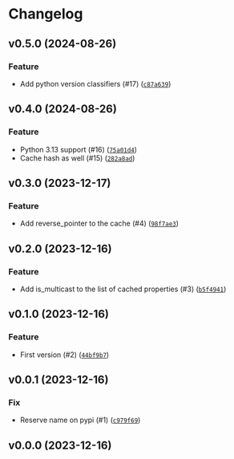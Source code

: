 # Changelog

## v0.5.0 (2024-08-26)

### Feature

- Add python version classifiers (#17) ([`c87a639`](https://github.com/bdraco/cached-ipaddress/commit/c87a639f7d5d7f14ab62a8c7f072bd48440acf27))

## v0.4.0 (2024-08-26)

### Feature

- Python 3.13 support (#16) ([`75a01d4`](https://github.com/bdraco/cached-ipaddress/commit/75a01d4c5b6e3ee336a3f0e101a5df71510ffb9c))
- Cache hash as well (#15) ([`282a8ad`](https://github.com/bdraco/cached-ipaddress/commit/282a8ad722d8ee09cc3961f85f989e90a93093ee))

## v0.3.0 (2023-12-17)

### Feature

- Add reverse_pointer to the cache (#4) ([`98f7ae3`](https://github.com/bdraco/cached-ipaddress/commit/98f7ae3d1e5b3c03f34392093257594915e55d2a))

## v0.2.0 (2023-12-16)

### Feature

- Add is_multicast to the list of cached properties (#3) ([`b5f4941`](https://github.com/bdraco/cached-ipaddress/commit/b5f4941b83dc983bab88bf04a0bcf8a5bc7c60af))

## v0.1.0 (2023-12-16)

### Feature

- First version (#2) ([`44bf9b7`](https://github.com/bdraco/cached-ipaddress/commit/44bf9b78f2740f5114bf89a664f5bb42c20c8502))

## v0.0.1 (2023-12-16)

### Fix

- Reserve name on pypi (#1) ([`c979f69`](https://github.com/bdraco/cached-ipaddress/commit/c979f69f82763d4231ea9662d320ef552f35c601))

## v0.0.0 (2023-12-16)

